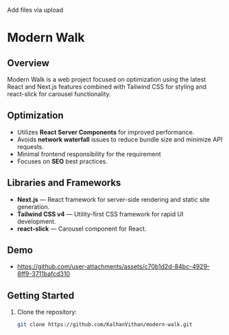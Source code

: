 Add files via upload
# Modern Walk

## Overview
Modern Walk is a web project focused on optimization using the latest React and Next.js features combined with Tailwind CSS for styling and react-slick for carousel functionality.

## Optimization

- Utilizes **React Server Components** for improved performance.
- Avoids **network waterfall** issues to reduce bundle size and minimize API requests.
- Minimal frontend responsibility for the requirement 
- Focuses on **SEO** best practices.



## Libraries and Frameworks

- **Next.js** — React framework for server-side rendering and static site generation.
- **Tailwind CSS v4** — Utility-first CSS framework for rapid UI development.
- **react-slick** — Carousel component for React.

## Demo
- https://github.com/user-attachments/assets/c70b1d2d-84bc-4929-8ff9-3711bafcd310
  
## Getting Started

1. Clone the repository:

   ```bash
   git clone https://github.com/KalhanVithan/modern-walk.git
